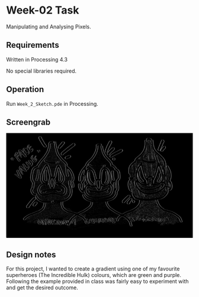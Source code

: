 # Week-02 Task

Manipulating and Analysing Pixels.

## Requirements

Written in Processing 4.3

No special libraries required.

## Operation

Run `Week_2_Sketch.pde` in Processing.

## Screengrab

![image alt](https://github.com/Jollyboytheo/Computational-Practices-Sound-and-Image-Processing-/blob/19fec7fb59048e9d855186883ff6281865508a21/Week%202/Screenshot%20(1).png)


## Design notes

For this project, I wanted to create a gradient using one of my favourite superheroes (The Incredible Hulk) colours, which are green and purple. Following the example provided in class was fairly easy to experiment with and get the desired outcome. 
